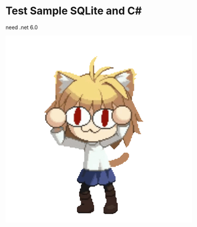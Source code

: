 # Test Sample SQLite and C#
need .net 6.0

![necoArcDancingMeme](https://raw.githubusercontent.com/256210KitsuuuuHiddenOnGitHub/EvDP_07LabExer1_01112023/master/neco-arc-melty-blood-type-lumina.gif)
